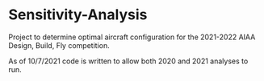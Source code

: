 # Sensitivity-Analysis
Project to determine optimal aircraft configuration for the 2021-2022 AIAA Design, Build, Fly competition.

As of 10/7/2021 code is written to allow both 2020 and 2021 analyses to run.